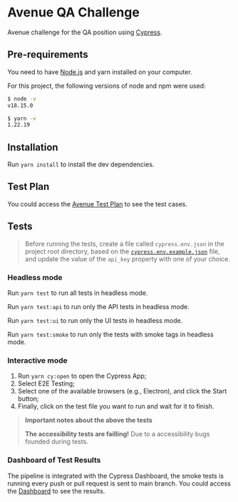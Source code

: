 # Avenue QA Challenge

Avenue challenge for the QA position using [Cypress](https://cypress.io).

## Pre-requirements

You need to have [Node.js](https://nodejs.org/) and yarn installed on your computer.

For this project, the following versions of node and npm were used:

```sh
$ node -v
v18.15.0

$ yarn -v
1.22.19
```

## Installation

Run `yarn install` to install the dev dependencies.

## Test Plan

You could access the [Avenue Test Plan](./testPlan.md) to see the test cases.

## Tests

> Before running the tests, create a file called `cypress.env.json` in the project root directory, based on the [`cypress.env.example.json`](./cypress.env.example.json) file, and update the value of the `api_key` property with one of your choice.

### Headless mode

Run `yarn test` to run all tests in headless mode.

Run `yarn test:api` to run only the API tests in headless mode.

Run `yarn test:ui` to run only the UI tests in headless mode.

Run `yarn test:smoke` to run only the tests with smoke tags in headless mode.

### Interactive mode

1. Run `yarn cy:open` to open the Cypress App;
2. Select E2E Testing;
3. Select one of the available browsers (e.g., Electron), and click the Start button;
4. Finally, click on the test file you want to run and wait for it to finish.

> **Important notes about the above the tests**
>
> **The accessibility tests are failling!** Due to a accessibility bugs founded during tests.

### Dashboard of Test Results

The pipeline is integrated with the Cypress Dashboard, the smoke tests is running every push or pull request is sent to main branch. You could access the [Dashboard](https://cloud.cypress.io/projects/k5pkre/runs/) to see the results.


